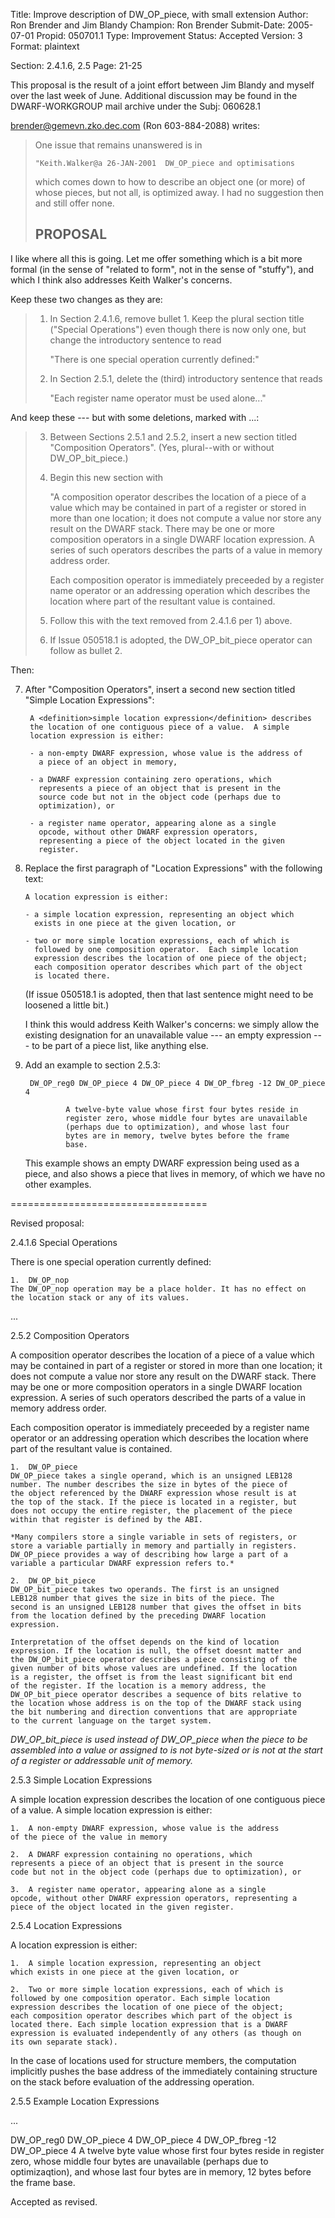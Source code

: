 Title:       Improve description of DW_OP_piece, with small extension
Author:      Ron Brender and Jim Blandy
Champion:    Ron Brender
Submit-Date: 2005-07-01
Propid:      050701.1
Type:        Improvement
Status:      Accepted
Version:     3
Format:      plaintext

Section: 2.4.1.6, 2.5
Page: 21-25

This proposal is the result of a joint effort between Jim Blandy
and myself over the last week of June. Additional discussion may
be found in the DWARF-WORKGROUP mail archive under the Subj: 060628.1


brender@gemevn.zko.dec.com (Ron 603-884-2088) writes:
> One issue that remains unanswered is in
>
>     "Keith.Walker@a 26-JAN-2001  DW_OP_piece and optimisations
>
> which comes down to how to describe an object one (or more) of whose
> pieces, but not all, is optimized away. I had no suggestion then and
> still offer none.
>
>
> PROPOSAL
> --------

I like where all this is going.  Let me offer something which is a bit
more formal (in the sense of "related to form", not in the sense of
"stuffy"), and which I think also addresses Keith Walker's concerns.

Keep these two changes as they are:

>  1) In Section 2.4.1.6, remove bullet 1. Keep the plural section
>     title ("Special Operations") even though there is now only one,
>     but change the introductory sentence to read
>
>       "There is one special operation currently defined:"
>
>
>  2) In Section 2.5.1, delete the (third) introductory sentence
>     that reads
>
>       "Each register name operator must be used alone..."

And keep these --- but with some deletions, marked with <omit>...</omit>:

>  3) Between Sections 2.5.1 and 2.5.2, insert a new section titled
>     "Composition Operators". (Yes, plural--with or without
>     DW_OP_bit_piece.)
>
>  4) Begin this new section with
>
>       "A composition operator describes the location of a piece
>       of a value which may be contained in part of a register or
>       stored in more than one location; it does not compute a
>       value nor store any result on the DWARF stack. <omit>There
>       may be one or more composition operators in a single
>       DWARF location expression. A series of such operators
>       describes the parts of a value in memory address order.
>
>       Each composition operator is immediately preceeded by
>       a register name operator or an addressing operation
>       which describes the location where part of the resultant
>       value is contained.</omit>
>
>  5) Follow this with the text removed from 2.4.1.6 per 1) above.
>
>  6) If Issue 050518.1 is adopted, the DW_OP_bit_piece operator
>     can follow as bullet 2.

Then:

7) After "Composition Operators", insert a second new section titled
   "Simple Location Expressions":

        A <definition>simple location expression</definition> describes
        the location of one contiguous piece of a value.  A simple
        location expression is either:

        - a non-empty DWARF expression, whose value is the address of
          a piece of an object in memory,

        - a DWARF expression containing zero operations, which
          represents a piece of an object that is present in the
          source code but not in the object code (perhaps due to
          optimization), or

        - a register name operator, appearing alone as a single
          opcode, without other DWARF expression operators,
          representing a piece of the object located in the given
          register.

8) Replace the first paragraph of "Location Expressions" with the
   following text:

       A location expression is either:

       - a simple location expression, representing an object which
         exists in one piece at the given location, or

       - two or more simple location expressions, each of which is
         followed by one composition operator.  Each simple location
         expression describes the location of one piece of the object;
         each composition operator describes which part of the object
         is located there.

   (If issue 050518.1 is adopted, then that last sentence might need
   to be loosened a little bit.)

   I think this would address Keith Walker's concerns: we simply allow
   the existing designation for an unavailable value --- an empty
   expression --- to be part of a piece list, like anything else.

9) Add an example to section 2.5.3:

        DW_OP_reg0 DW_OP_piece 4 DW_OP_piece 4 DW_OP_fbreg -12 DW_OP_piece 4

                A twelve-byte value whose first four bytes reside in
                register zero, whose middle four bytes are unavailable
                (perhaps due to optimization), and whose last four
                bytes are in memory, twelve bytes before the frame
                base.

   This example shows an empty DWARF expression being used as a piece,
   and also shows a piece that lives in memory, of which we have no
   other examples.

==================================

Revised proposal:


2.4.1.6 Special Operations

There is one special operation currently defined: 

    1.  DW_OP_nop 
    The DW_OP_nop operation may be a place holder. It has no effect on
    the location stack or any of its values. 

...

2.5.2   Composition Operators

A composition operator describes the location of a piece of a
value which may be contained in part of a register or stored in
more than one location; it does not compute a value nor store any
result on the DWARF stack. There may be one or more composition
operators in a single DWARF location expression. A series of such
operators described the parts of a value in memory address order.

Each composition operator is immediately preceeded by a register
name operator or an addressing operation which describes the
location where part of the resultant value is contained.

    1.  DW_OP_piece 
    DW_OP_piece takes a single operand, which is an unsigned LEB128
    number. The number describes the size in bytes of the piece of
    the object referenced by the DWARF expression whose result is at
    the top of the stack. If the piece is located in a register, but
    does not occupy the entire register, the placement of the piece
    within that register is defined by the ABI.

    *Many compilers store a single variable in sets of registers, or
    store a variable partially in memory and partially in registers.
    DW_OP_piece provides a way of describing how large a part of a
    variable a particular DWARF expression refers to.*

    2.  DW_OP_bit_piece
    DW_OP_bit_piece takes two operands. The first is an unsigned
    LEB128 number that gives the size in bits of the piece. The
    second is an unsigned LEB128 number that gives the offset in bits
    from the location defined by the preceding DWARF location
    expression.

    Interpretation of the offset depends on the kind of location
    expression. If the location is null, the offset doesnt matter and
    the DW_OP_bit_piece operator describes a piece consisting of the
    given number of bits whose values are undefined. If the location
    is a register, the offset is from the least significant bit end
    of the register. If the location is a memory address, the
    DW_OP_bit_piece operator describes a sequence of bits relative to
    the location whose address is on the top of the DWARF stack using
    the bit numbering and direction conventions that are appropriate
    to the current language on the target system.

*DW_OP_bit_piece is used instead of DW_OP_piece when the piece to
be assembled into a value or assigned to is not byte-sized or is
not at the start of a register or addressable unit of memory.*

2.5.3   Simple Location Expressions

A simple location expression describes the location of one
contiguous piece of a value. A simple location expression is
either:

    1.  A non-empty DWARF expression, whose value is the address
    of the piece of the value in memory

    2.  A DWARF expression containing no operations, which
    represents a piece of an object that is present in the source
    code but not in the object code (perhaps due to optimization), or

    3.  A register name operator, appearing alone as a single
    opcode, without other DWARF expression operators, representing a
    piece of the object located in the given register.

2.5.4   Location Expressions

A location expression is either:

    1.  A simple location expression, representing an object
    which exists in one piece at the given location, or

    2.  Two or more simple location expressions, each of which is
    followed by one composition operator. Each simple location
    expression describes the location of one piece of the object;
    each composition operator describes which part of the object is
    located there. Each simple location expression that is a DWARF
    expression is evaluated independently of any others (as though on
    its own separate stack).

In the case of locations used for structure members, the
computation implicitly pushes the base address of the immediately
containing structure on the stack before evaluation of the
addressing operation. 

2.5.5   Example Location Expressions

...

DW_OP_reg0 DW_OP_piece 4 DW_OP_piece 4 DW_OP_fbreg -12 DW_OP_piece 4
    A twelve byte value whose first four bytes reside in register
    zero, whose middle four bytes are unavailable (perhaps due to
    optimizaqtion), and whose last four bytes are in memory, 12 bytes
    before the frame base.

Accepted as revised.
